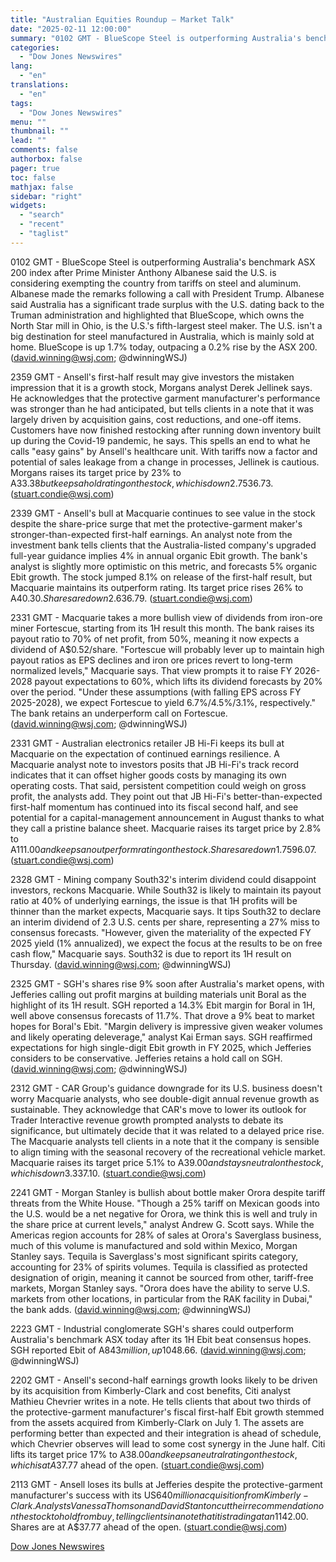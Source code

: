 ```yaml
---
title: "Australian Equities Roundup — Market Talk"
date: "2025-02-11 12:00:00"
summary: "0102 GMT - BlueScope Steel is outperforming Australia's benchmark ASX 200 index after Prime Minister Anthony Albanese said the U.S. is considering exempting the country from tariffs on steel and aluminum. Albanese made the remarks following a call with President Trump. Albanese said Australia has a significant trade surplus with..."
categories:
  - "Dow Jones Newswires"
lang:
  - "en"
translations:
  - "en"
tags:
  - "Dow Jones Newswires"
menu: ""
thumbnail: ""
lead: ""
comments: false
authorbox: false
pager: true
toc: false
mathjax: false
sidebar: "right"
widgets:
  - "search"
  - "recent"
  - "taglist"
---
```


0102 GMT - BlueScope Steel is outperforming Australia's benchmark ASX 200 index after Prime Minister Anthony Albanese said the U.S. is considering exempting the country from tariffs on steel and aluminum. Albanese made the remarks following a call with President Trump. Albanese said Australia has a significant trade surplus with the U.S. dating back to the Truman administration and highlighted that BlueScope, which owns the North Star mill in Ohio, is the U.S.'s fifth-largest steel maker. The U.S. isn't a big destination for steel manufactured in Australia, which is mainly sold at home. BlueScope is up 1.7% today, outpacing a 0.2% rise by the ASX 200. (david.winning@wsj.com; @dwinningWSJ)

2359 GMT - Ansell's first-half result may give investors the mistaken impression that it is a growth stock, Morgans analyst Derek Jellinek says. He acknowledges that the protective garment manufacturer's performance was stronger than he had anticipated, but tells clients in a note that it was largely driven by acquisition gains, cost reductions, and one-off items. Customers have now finished restocking after running down inventory built up during the Covid-19 pandemic, he says. This spells an end to what he calls "easy gains" by Ansell's healthcare unit. With tariffs now a factor and potential of sales leakage from a change in processes, Jellinek is cautious. Morgans raises its target price by 23% to A$33.38 but keeps a hold rating on the stock, which is down 2.75% at A$36.73. (stuart.condie@wsj.com)

2339 GMT - Ansell's bull at Macquarie continues to see value in the stock despite the share-price surge that met the protective-garment maker's stronger-than-expected first-half earnings. An analyst note from the investment bank tells clients that the Australia-listed company's upgraded full-year guidance implies 4% in annual organic Ebit growth. The bank's analyst is slightly more optimistic on this metric, and forecasts 5% organic Ebit growth. The stock jumped 8.1% on release of the first-half result, but Macquarie maintains its outperform rating. Its target price rises 26% to A$40.30. Shares are down 2.6% at A$36.79. (stuart.condie@wsj.com)

2331 GMT - Macquarie takes a more bullish view of dividends from iron-ore miner Fortescue, starting from its 1H result this month. The bank raises its payout ratio to 70% of net profit, from 50%, meaning it now expects a dividend of A$0.52/share. "Fortescue will probably lever up to maintain high payout ratios as EPS declines and iron ore prices revert to long-term normalized levels," Macquarie says. That view prompts it to raise FY 2026-2028 payout expectations to 60%, which lifts its dividend forecasts by 20% over the period. "Under these assumptions (with falling EPS across FY 2025-2028), we expect Fortescue to yield 6.7%/4.5%/3.1%, respectively." The bank retains an underperform call on Fortescue. (david.winning@wsj.com; @dwinningWSJ)

2331 GMT - Australian electronics retailer JB Hi-Fi keeps its bull at Macquarie on the expectation of continued earnings resilience. A Macquarie analyst note to investors posits that JB Hi-Fi's track record indicates that it can offset higher goods costs by managing its own operating costs. That said, persistent competition could weigh on gross profit, the analysts add. They point out that JB Hi-Fi's better-than-expected first-half momentum has continued into its fiscal second half, and see potential for a capital-management announcement in August thanks to what they call a pristine balance sheet. Macquarie raises its target price by 2.8% to A$111.00 and keeps an outperform rating on the stock. Shares are down 1.75% at A$96.07. (stuart.condie@wsj.com)

2328 GMT - Mining company South32's interim dividend could disappoint investors, reckons Macquarie. While South32 is likely to maintain its payout ratio at 40% of underlying earnings, the issue is that 1H profits will be thinner than the market expects, Macquarie says. It tips South32 to declare an interim dividend of 2.3 U.S. cents per share, representing a 27% miss to consensus forecasts. "However, given the materiality of the expected FY 2025 yield (1% annualized), we expect the focus at the results to be on free cash flow," Macquarie says. South32 is due to report its 1H result on Thursday. (david.winning@wsj.com; @dwinningWSJ)

2325 GMT - SGH's shares rise 9% soon after Australia's market opens, with Jefferies calling out profit margins at building materials unit Boral as the highlight of its 1H result. SGH reported a 14.3% Ebit margin for Boral in 1H, well above consensus forecasts of 11.7%. That drove a 9% beat to market hopes for Boral's Ebit. "Margin delivery is impressive given weaker volumes and likely operating deleverage," analyst Kai Erman says. SGH reaffirmed expectations for high single-digit Ebit growth in FY 2025, which Jefferies considers to be conservative. Jefferies retains a hold call on SGH. (david.winning@wsj.com; @dwinningWSJ)

2312 GMT - CAR Group's guidance downgrade for its U.S. business doesn't worry Macquarie analysts, who see double-digit annual revenue growth as sustainable. They acknowledge that CAR's move to lower its outlook for Trader Interactive revenue growth prompted analysts to debate its significance, but ultimately decide that it was related to a delayed price rise. The Macquarie analysts tell clients in a note that it the company is sensible to align timing with the seasonal recovery of the recreational vehicle market. Macquarie raises its target price 5.1% to A$39.00 and stays neutral on the stock, which is down 3.3% at A$37.10. (stuart.condie@wsj.com)

2241 GMT - Morgan Stanley is bullish about bottle maker Orora despite tariff threats from the White House. "Though a 25% tariff on Mexican goods into the U.S. would be a net negative for Orora, we think this is well and truly in the share price at current levels," analyst Andrew G. Scott says. While the Americas region accounts for 28% of sales at Orora's Saverglass business, much of this volume is manufactured and sold within Mexico, Morgan Stanley says. Tequila is Saverglass's most significant spirits category, accounting for 23% of spirits volumes. Tequila is classified as protected designation of origin, meaning it cannot be sourced from other, tariff-free markets, Morgan Stanley says. "Orora does have the ability to serve U.S. markets from other locations, in particular from the RAK facility in Dubai," the bank adds. (david.winning@wsj.com; @dwinningWSJ)

2223 GMT - Industrial conglomerate SGH's shares could outperform Australia's benchmark ASX today after its 1H Ebit beat consensus hopes. SGH reported Ebit of A$843 million, up 10% on year and supported by better-than-expected margins at construction unit Boral. In a note, Barrenjoey says consensus forecasts had pointed to 5% Ebit growth. Still, SGH maintained guidance for high single-digit growth in annual Ebit, which implies a slower pace of improvement in 2H. "For FY 2025, consensus interest and tax forecasts will need to rise, which may drive negative EPS revisions," says analyst Brook Campbell-Crawford. "However, we think the large operational beat is enough for the shares to outperform." Barrenjoey has an overweight call on SGH, which ended Monday at A$48.66. (david.winning@wsj.com; @dwinningWSJ)

2202 GMT - Ansell's second-half earnings growth looks likely to be driven by its acquisition from Kimberly-Clark and cost benefits, Citi analyst Mathieu Chevrier writes in a note. He tells clients that about two thirds of the protective-garment manufacturer's fiscal first-half Ebit growth stemmed from the assets acquired from Kimberly-Clark on July 1. The assets are performing better than expected and their integration is ahead of schedule, which Chevrier observes will lead to some cost synergy in the June half. Citi lifts its target price 17% to A$38.00 and keeps a neutral rating on the stock, which is at A$37.77 ahead of the open. (stuart.condie@wsj.com)

2113 GMT - Ansell loses its bulls at Jefferies despite the protective-garment manufacturer's success with its US$640 million acquisition from Kimberly-Clark. Analysts Vanessa Thomson and David Stanton cut their recommendation on the stock to hold from buy, telling clients in a note that it is trading at an 11% premium to its 10-year average price-to-earnings despite the prospect of moderating sales growth. That said, they are positive on Ansell's productivity and acquisition programs, pointing out that the former Kimberly-Clark unit is on track to be fully integrated by the end of its current fiscal year. Jefferies raises its target price 7.7% to A$42.00. Shares are at A$37.77 ahead of the open. (stuart.condie@wsj.com)

[Dow Jones Newswires](https://www.tradingview.com/news/DJN_DN20250210012682:0/)
